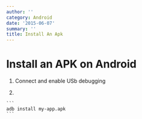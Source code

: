 ```yaml
---
author: ''
category: Android
date: '2015-06-07'
summary: ''
title: Install An Apk
---
```

# Install an APK on Android

1. Connect and enable USb debugging

2. 

    ```
    adb install my-app.apk
    ```
